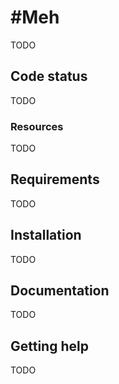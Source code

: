 #Meh
======

TODO

## Code status

TODO

### Resources

TODO

## Requirements

TODO

## Installation

TODO

## Documentation

TODO

## Getting help

TODO
